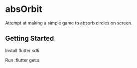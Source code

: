 # absOrbit

Attempt at making a simple game to absorb circles on screen.

## Getting Started

Install flutter sdk

Run :flutter get:s



